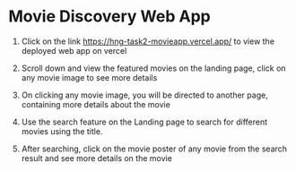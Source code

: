 # Movie Discovery Web App

1. Click on the link https://hng-task2-movieapp.vercel.app/ to view the deployed web app on vercel

2. Scroll down and view the featured movies on the landing page, click on any movie image to see more details

3. On clicking any movie image, you will be directed to another page, containing more details about the movie

4. Use the search feature on the Landing page to search for different movies using the title.

5. After searching, click on the movie poster of any movie from the search result and see more details on the movie